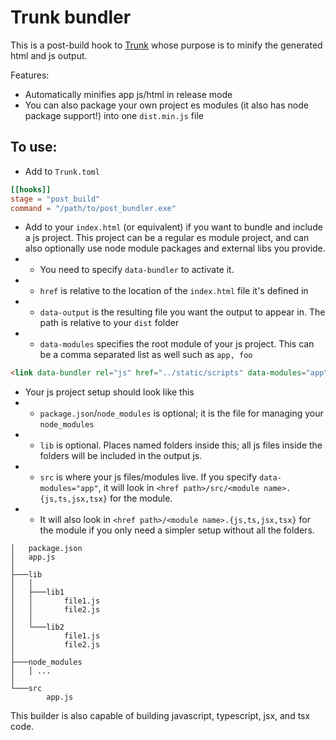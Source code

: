 # Trunk bundler

This is a post-build hook to [Trunk](https://github.com/thedodd/trunk/) whose purpose is to minify the generated html and js output.

Features:
- Automatically minifies app js/html in release mode
- You can also package your own project es modules (it also has node package support!) into one `dist.min.js` file

## To use:
- Add to `Trunk.toml`
```toml
[[hooks]]
stage = "post_build"
command = "/path/to/post_bundler.exe"
```
- Add to your `index.html` (or equivalent) if you want to bundle and include a js project. This project can be a regular es module project, and can also optionally use node module packages and external libs you provide.
- - You need to specify `data-bundler` to activate it.
- - `href` is relative to the location of the `index.html` file it's defined in
- - `data-output` is the resulting file you want the output to appear in. The path is relative to your `dist` folder
- - `data-modules` specifies the root module of your js project. This can be a comma separated list as well such as `app, foo`
```html
<link data-bundler rel="js" href="../static/scripts" data-modules="app" data-output="static/dist.min.js" />
```
- Your js project setup should look like this
- - `package.json`/`node_modules` is optional; it is the file for managing your `node_modules`
- - `lib` is optional. Places named folders inside this; all js files inside the folders will be included in the output js.
- - `src` is where your js files/modules live. If you specify `data-modules="app"`, it will look in `<href path>/src/<module name>.{js,ts,jsx,tsx}` for the module.
- - It will also look in `<href path>/<module name>.{js,ts,jsx,tsx}` for the module if you only need a simpler setup without all the folders.
```
│   package.json
│   app.js
│
├───lib
│   │
│   ├───lib1
│   │       file1.js
│   │       file2.js
│   │
│   └───lib2
│           file1.js
│           file2.js
│
├───node_modules
│   │ ...
│
└───src
        app.js
```

This builder is also capable of building javascript, typescript, jsx, and tsx code.
